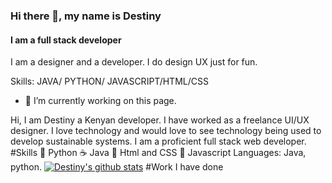 ### Hi there 👋, my name is Destiny
#### I am a full stack developer
I am a designer and a developer. I do design UX just for fun.

Skills: JAVA/ PYTHON/ JAVASCRIPT/HTML/CSS

- 🔭 I’m currently working on this page. 






Hi, I am Destiny a Kenyan developer. I have worked as a freelance UI/UX designer. I love technology and would love to see technology being used to develop sustainable systems. I am a proficient full stack web developer. 
#Skills
🐍 Python
☕ Java
📜 Html and CSS
🙂 Javascript
Languages: Java, python.
[![Destiny's github stats](https://github-readme-stats.vercel.app/api?username=Destiny-kay)](https://github.com/Destiny-kay/github-readme-stats)
#Work I have done

